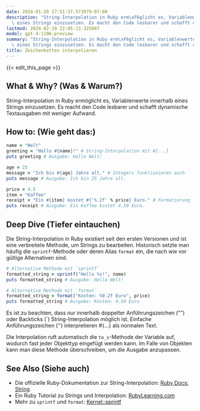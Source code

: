 ```yaml
---
date: 2024-01-20 17:51:37.573979-07:00
description: "String-Interpolation in Ruby erm\xF6glicht es, Variablenwerte innerhalb\
  \ eines Strings einzusetzen. Es macht den Code lesbarer und schafft dynamische\u2026"
lastmod: 2024-02-19 22:05:13.325087
model: gpt-4-1106-preview
summary: "String-Interpolation in Ruby erm\xF6glicht es, Variablenwerte innerhalb\
  \ eines Strings einzusetzen. Es macht den Code lesbarer und schafft dynamische\u2026"
title: Zeichenketten interpolieren
---
```


{{< edit_this_page >}}

## What & Why? (Was & Warum?)
String-Interpolation in Ruby ermöglicht es, Variablenwerte innerhalb eines Strings einzusetzen. Es macht den Code lesbarer und schafft dynamische Textausgaben mit weniger Aufwand.

## How to: (Wie geht das:)
```Ruby
name = "Welt"
greeting = "Hallo #{name}!" # String-Interpolation mit #{...}
puts greeting # Ausgabe: Hallo Welt!

age = 25
message = "Ich bin #{age} Jahre alt." # Integers funktionieren auch
puts message # Ausgabe: Ich bin 25 Jahre alt.

price = 4.5
item = "Kaffee"
receipt = "Ein #{item} kostet #{'%.2f' % price} Euro." # Formatierung
puts receipt # Ausgabe: Ein Kaffee kostet 4.50 Euro.
```

## Deep Dive (Tiefer eintauchen)
Die String-Interpolation in Ruby existiert seit den ersten Versionen und ist eine verbreitete Methode, um Strings zu bearbeiten. Historisch setzte man häufig die `sprintf`-Methode oder deren Alias `format` ein, die nach wie vor gültige Alternativen sind.

```Ruby
# Alternative Methode mit `sprintf`
formatted_string = sprintf("Hello %s!", name)
puts formatted_string # Ausgabe: Hello Welt!

# Alternative Methode mit `format`
formatted_string = format("Kosten: %0.2f Euro", price)
puts formatted_string # Ausgabe: Kosten: 4.50 Euro
```

Es ist zu beachten, dass nur innerhalb doppelter Anführungszeichen ("") oder Backticks (`) String-Interpolation möglich ist. Einfache Anführungszeichen ('') interpretieren #{...} als normalen Text.

Die Interpolation ruft automatisch die `to_s`-Methode der Variable auf, wodurch fast jeder Objekttyp eingefügt werden kann. Im Falle von Objekten kann man diese Methode überschreiben, um die Ausgabe anzupassen.

## See Also (Siehe auch)
- Die offizielle Ruby-Dokumentation zur String-Interpolation: [Ruby Docs: String](https://ruby-doc.org/core-3.1.0/String.html#method-i-2B)
- Ein Ruby Tutorial zu Strings und Interpolation: [RubyLearning.com](http://rubylearning.com/satishtalim/ruby_strings.html)
- Mehr zu `sprintf` und `format`: [Kernel::sprintf](https://ruby-doc.org/core-3.1.0/Kernel.html#method-i-sprintf)
